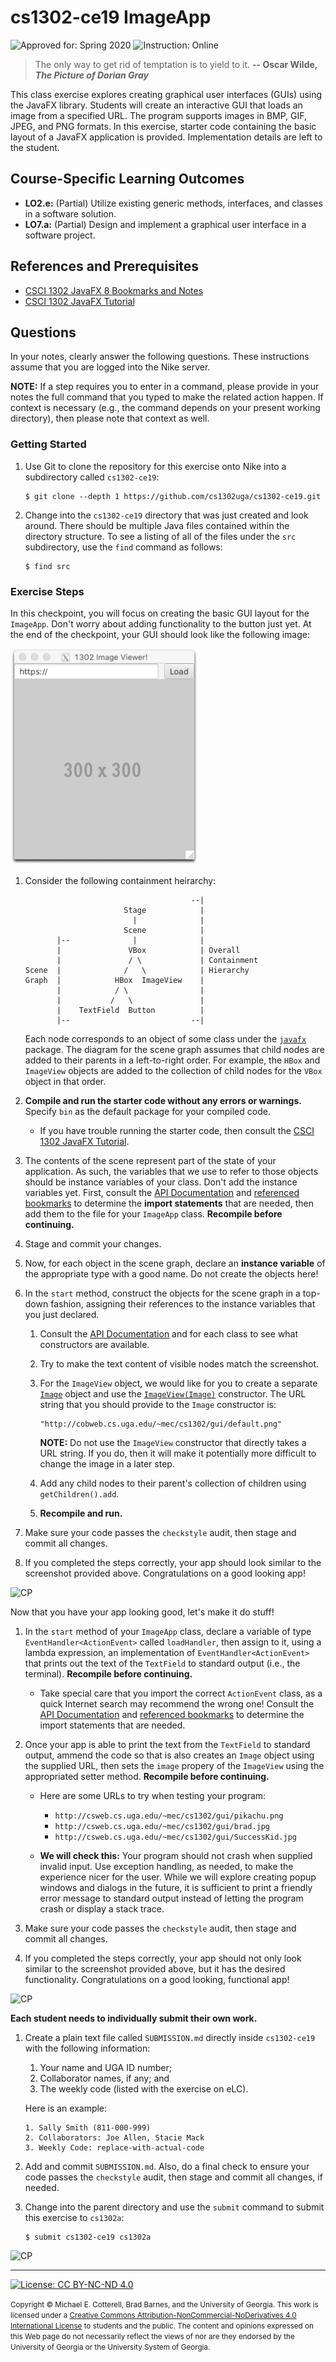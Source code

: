 
# cs1302-ce19 ImageApp

![Approved for: Spring 2020](https://img.shields.io/badge/Approved%20for-Spring%202020-blue)
![Instruction: Online](https://img.shields.io/badge/Instruction-Online-important)

> The only way to get rid of temptation is to yield to it.
> **-- Oscar Wilde, _The Picture of Dorian Gray_**

This class exercise explores creating graphical user interfaces (GUIs) using the JavaFX library. Students
will create an interactive GUI that loads an image from a specified URL. The program supports images in BMP, 
GIF, JPEG, and PNG formats. In this exercise, starter code containing the basic layout of a JavaFX application
is provided. Implementation details are left to the student.

## Course-Specific Learning Outcomes

* **LO2.e:** (Partial) Utilize existing generic methods, interfaces, and classes in a software solution.
* **LO7.a:** (Partial) Design and implement a graphical user interface in a software project.

## References and Prerequisites

* [CSCI 1302 JavaFX 8 Bookmarks and Notes](http://cobweb.cs.uga.edu/~mec/cs1302/gui/)
* [CSCI 1302 JavaFX Tutorial](https://github.com/cs1302uga/cs1302-tutorials/blob/master/javafx/javafx.md)

## Questions

In your notes, clearly answer the following questions. These instructions assume that you are 
logged into the Nike server. 

**NOTE:** If a step requires you to enter in a command, please provide in your notes the full 
command that you typed to make the related action happen. If context is necessary (e.g., the 
command depends on your present working directory), then please note that context as well.

### Getting Started

1. Use Git to clone the repository for this exercise onto Nike into a subdirectory called `cs1302-ce19`:

   ```
   $ git clone --depth 1 https://github.com/cs1302uga/cs1302-ce19.git
   ```

1. Change into the `cs1302-ce19` directory that was just created and look around. There should be
   multiple Java files contained within the directory structure. To see a listing of all of the 
   files under the `src` subdirectory, use the `find` command as follows:
   
   ```
   $ find src
   ```

### Exercise Steps

In this checkpoint, you will focus on creating the basic GUI layout for the `ImageApp`. Don't worry about
adding functionality to the button just yet.  At the end of the checkpoint, your GUI should look like the
following image:

<img src="https://github.com/cs1302uga/cs1302-ce19/blob/master/ScreenShot.png?raw=true" width=300>

1. Consider the following containment heirarchy:

   ```
                                        --|
                         Stage            |
                           |              |
                         Scene            |
          |--              |              |
          |               VBox            | Overall
          |               / \             | Containment
   Scene  |              /   \            | Hierarchy
   Graph  |            HBox  ImageView    |
          |            / \                |
          |           /   \               |
          |    TextField  Button          |
          |--                           --|
   ```
   
   Each node corresponds to an object of some class under the 
   [`javafx`](https://docs.oracle.com/javase/8/javafx/api/toc.htm)
   package. The diagram for the scene graph assumes that child nodes
   are added to their parents in a left-to-right order. For example,
   the `HBox` and `ImageView` objects are added to the collection of
   child nodes for the `VBox` object in that order.
   
1. **Compile and run the starter code without any errors or warnings.**
   Specify `bin` as the default package for your compiled code.
   
   * If you have trouble running the starter code, then consult the 
     [CSCI 1302 JavaFX Tutorial](https://github.com/cs1302uga/cs1302-tutorials/blob/master/javafx/javafx.md).
     
1. The contents of the scene represent part of the state of your application.
   As such, the variables that we use to refer to those objects should be
   instance variables of your class. Don't add the instance variables yet. First, consult the 
   [API Documentation](https://docs.oracle.com/javase/8/javafx/api/toc.htm) and 
   [referenced bookmarks](http://cobweb.cs.uga.edu/~mec/cs1302/gui/)
   to determine the **import statements** that are needed, then add them to
   the file for your `ImageApp` class. **Recompile before continuing.** 
   
1. Stage and commit your changes.

1. Now, for each object in the scene graph, declare an **instance variable** 
   of the appropriate type with a good name. Do not create the objects here!
   
1. In the `start` method, construct the objects for the scene graph in
   a top-down fashion, assigning their references to the instance variables
   that you just declared. 
   
   1. Consult the 
      [API Documentation](https://docs.oracle.com/javase/8/javafx/api/toc.htm) and 
      for each class to see what constructors are available.
      
   1. Try to make the text content of visible nodes match the screenshot.
      
   1. For the `ImageView` object, we would like for you to create a separate
      [`Image`](https://docs.oracle.com/javase/8/javafx/api/javafx/scene/image/Image.html)
      object and use the 
      [`ImageView(Image)`](https://docs.oracle.com/javase/8/javafx/api/javafx/scene/image/ImageView.html#ImageView-javafx.scene.image.Image-) constructor. The URL string that you should provide to
      the `Image` constructor is:
   
      ```
      "http://cobweb.cs.uga.edu/~mec/cs1302/gui/default.png"
      ```
      
      **NOTE:** Do not use the `ImageView` constructor that directly takes a URL string.
      If you do, then it will make it potentially more difficult to change the image
      in a later step.
  
   1. Add any child nodes to their parent's 
      collection of children using `getChildren().add`. 
      
   1. **Recompile and run.**

1. Make sure your code passes the `checkstyle` audit, then stage and commit all changes.

1. If you completed the steps correctly, your app should look similar to
   the screenshot provided above. Congratulations on a good looking app!
   
![CP](https://img.shields.io/badge/Checkpoint-1-success?style=for-the-badge)

Now that you have your app looking good, let's make it do stuff!

1. In the `start` method of your `ImageApp` class, declare a variable
   of type `EventHandler<ActionEvent>` called `loadHandler`, then assign
   to it, using a lambda expression, an implementation of
   `EventHandler<ActionEvent>` that prints out the text of the
   `TextField` to standard output (i.e., the terminal).
   **Recompile before continuing.**
   
   * Take special care that you import the correct `ActionEvent` class,
     as a quick Internet search may recommend the wrong one!
     Consult the 
     [API Documentation](https://docs.oracle.com/javase/8/javafx/api/toc.htm) and 
     [referenced bookmarks](http://cobweb.cs.uga.edu/~mec/cs1302/gui/)
     to determine the import statements that are needed.
     
1. Once your app is able to print the text from the `TextField` to 
   standard output, ammend the code so that is also creates an `Image`
   object using the supplied URL, then sets the `image` propery of
   the `ImageView` using the appropriated setter method.
   **Recompile before continuing.**
   
   * Here are some URLs to try when testing your program:
   
     * `http://csweb.cs.uga.edu/~mec/cs1302/gui/pikachu.png`
     * `http://csweb.cs.uga.edu/~mec/cs1302/gui/brad.jpg`
     * `http://csweb.cs.uga.edu/~mec/cs1302/gui/SuccessKid.jpg`
   
   * **We will check this:** 
     Your program should not crash when supplied invalid input. Use
     exception handling, as needed, to make the experience nicer
     for the user. While we will explore creating popup windows
     and dialogs in the future, it is sufficient to print a friendly
     error message to standard output instead of letting the
     program crash or display a stack trace.
     
1. Make sure your code passes the `checkstyle` audit, then stage and commit all changes.

1. If you completed the steps correctly, your app should not only look 
   similar to the screenshot provided above, but it has the desired
   functionality. Congratulations on a good looking, functional app!
        
![CP](https://img.shields.io/badge/Checkpoint-2-success?style=for-the-badge)

**Each student needs to individually submit their own work.**

1. Create a plain text file called `SUBMISSION.md` directly inside `cs1302-ce19`
   with the following information:

   1. Your name and UGA ID number;
   1. Collaborator names, if any; and
   1. The weekly code (listed with the exercise on eLC).
   
   Here is an example:
   
   ```
   1. Sally Smith (811-000-999)
   2. Collaborators: Joe Allen, Stacie Mack
   3. Weekly Code: replace-with-actual-code
   ```

1. Add and commit `SUBMISSION.md`. Also, do a final check to ensure your code 
   passes the `checkstyle` audit, then stage and commit all changes, if needed.

1. Change into the parent directory and use the `submit` command to submit this exercise to `cs1302a`:
   
   ```
   $ submit cs1302-ce19 cs1302a
   ```
   
![CP](https://img.shields.io/badge/Checkpoint-Submission-success?style=for-the-badge)

<hr/>

[![License: CC BY-NC-ND 4.0](https://img.shields.io/badge/License-CC%20BY--NC--ND%204.0-lightgrey.svg)](http://creativecommons.org/licenses/by-nc-nd/4.0/)

<small>
Copyright &copy; Michael E. Cotterell, Brad Barnes, and the University of Georgia.
This work is licensed under a <a rel="license" href="http://creativecommons.org/licenses/by-nc-nd/4.0/">Creative Commons Attribution-NonCommercial-NoDerivatives 4.0 International License</a> to students and the public.
The content and opinions expressed on this Web page do not necessarily reflect the views of nor are they endorsed by the University of Georgia or the University System of Georgia.
</small>
